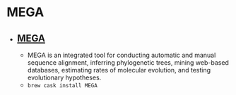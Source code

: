 # MEGA
- [MEGA](https://megasoftware.net/)
  - 
  - MEGA is an integrated tool for conducting automatic and manual sequence alignment,                                    inferring phylogenetic trees, mining web-based databases, estimating rates                                    of molecular evolution, and testing evolutionary hypotheses.
  - `brew cask install MEGA`
